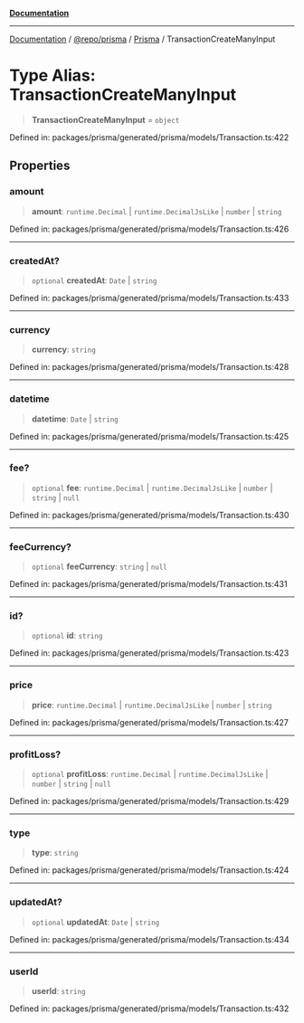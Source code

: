 [**Documentation**](../../../../../README.md)

***

[Documentation](../../../../../README.md) / [@repo/prisma](../../../README.md) / [Prisma](../README.md) / TransactionCreateManyInput

# Type Alias: TransactionCreateManyInput

> **TransactionCreateManyInput** = `object`

Defined in: packages/prisma/generated/prisma/models/Transaction.ts:422

## Properties

### amount

> **amount**: `runtime.Decimal` \| `runtime.DecimalJsLike` \| `number` \| `string`

Defined in: packages/prisma/generated/prisma/models/Transaction.ts:426

***

### createdAt?

> `optional` **createdAt**: `Date` \| `string`

Defined in: packages/prisma/generated/prisma/models/Transaction.ts:433

***

### currency

> **currency**: `string`

Defined in: packages/prisma/generated/prisma/models/Transaction.ts:428

***

### datetime

> **datetime**: `Date` \| `string`

Defined in: packages/prisma/generated/prisma/models/Transaction.ts:425

***

### fee?

> `optional` **fee**: `runtime.Decimal` \| `runtime.DecimalJsLike` \| `number` \| `string` \| `null`

Defined in: packages/prisma/generated/prisma/models/Transaction.ts:430

***

### feeCurrency?

> `optional` **feeCurrency**: `string` \| `null`

Defined in: packages/prisma/generated/prisma/models/Transaction.ts:431

***

### id?

> `optional` **id**: `string`

Defined in: packages/prisma/generated/prisma/models/Transaction.ts:423

***

### price

> **price**: `runtime.Decimal` \| `runtime.DecimalJsLike` \| `number` \| `string`

Defined in: packages/prisma/generated/prisma/models/Transaction.ts:427

***

### profitLoss?

> `optional` **profitLoss**: `runtime.Decimal` \| `runtime.DecimalJsLike` \| `number` \| `string` \| `null`

Defined in: packages/prisma/generated/prisma/models/Transaction.ts:429

***

### type

> **type**: `string`

Defined in: packages/prisma/generated/prisma/models/Transaction.ts:424

***

### updatedAt?

> `optional` **updatedAt**: `Date` \| `string`

Defined in: packages/prisma/generated/prisma/models/Transaction.ts:434

***

### userId

> **userId**: `string`

Defined in: packages/prisma/generated/prisma/models/Transaction.ts:432
